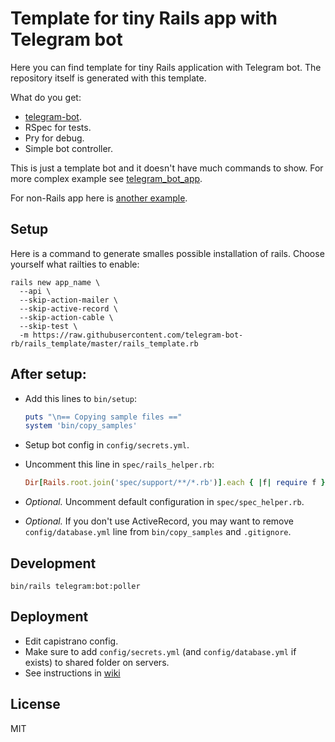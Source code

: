 # Template for tiny Rails app with Telegram bot

Here you can find template for tiny Rails application with Telegram bot.
The repository itself is generated with this template.

What do you get:

- [telegram-bot](https://github.com/telegram-bot-rb/telegram-bot).
- RSpec for tests.
- Pry for debug.
- Simple bot controller.

This is just a template bot and it doesn't have much commands to show.
For more complex example see
[telegram_bot_app](https://github.com/telegram-bot-rb/telegram_bot_app).

For non-Rails app here is
[another example](https://github.com/telegram-bot-rb/telegram-bot/wiki/Non-rails-application).

## Setup

Here is a command to generate smalles possible installation of rails.
Choose yourself what railties to enable:

```
rails new app_name \
  --api \
  --skip-action-mailer \
  --skip-active-record \
  --skip-action-cable \
  --skip-test \
  -m https://raw.githubusercontent.com/telegram-bot-rb/rails_template/master/rails_template.rb
```

## After setup:

- Add this lines to `bin/setup`:
  ```ruby
  puts "\n== Copying sample files =="
  system 'bin/copy_samples'
  ```

- Setup bot config in `config/secrets.yml`.

- Uncomment this line in `spec/rails_helper.rb`:
  ```ruby
  Dir[Rails.root.join('spec/support/**/*.rb')].each { |f| require f }
  ```

- _Optional._ Uncomment default configuration in `spec/spec_helper.rb`.

- _Optional._ If you don't use ActiveRecord,
  you may want to remove `config/database.yml` line from `bin/copy_samples`
  and `.gitignore`.

## Development

    bin/rails telegram:bot:poller

## Deployment

- Edit capistrano config.
- Make sure to add `config/secrets.yml` (and `config/database.yml` if exists)
  to shared folder on servers.
- See instructions in [wiki](https://github.com/telegram-bot-rb/telegram-bot/wiki/Deployment)

## License

MIT
